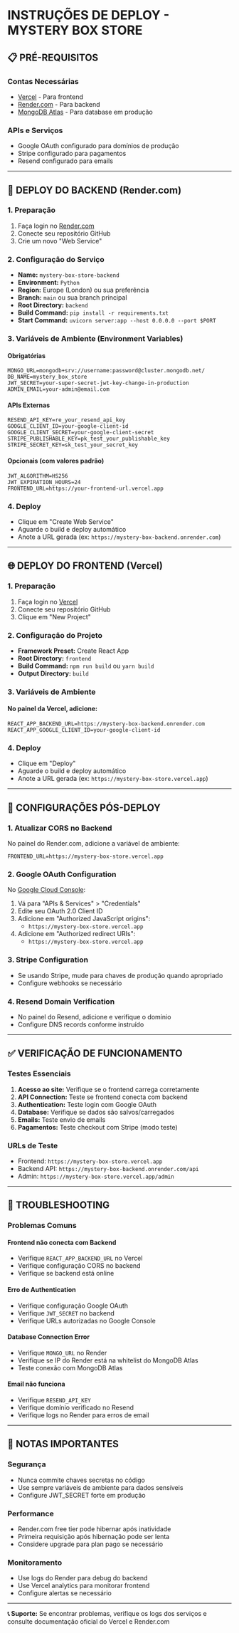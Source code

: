 # INSTRUÇÕES DE DEPLOY - MYSTERY BOX STORE

## 📋 PRÉ-REQUISITOS

### Contas Necessárias
- [Vercel](https://vercel.com) - Para frontend
- [Render.com](https://render.com) - Para backend
- [MongoDB Atlas](https://cloud.mongodb.com) - Para database em produção

### APIs e Serviços
- Google OAuth configurado para domínios de produção
- Stripe configurado para pagamentos
- Resend configurado para emails

---

## 🚀 DEPLOY DO BACKEND (Render.com)

### 1. Preparação
1. Faça login no [Render.com](https://render.com)
2. Conecte seu repositório GitHub
3. Crie um novo "Web Service"

### 2. Configuração do Serviço
- **Name:** `mystery-box-store-backend`
- **Environment:** `Python`
- **Region:** Europe (London) ou sua preferência
- **Branch:** `main` ou sua branch principal
- **Root Directory:** `backend`
- **Build Command:** `pip install -r requirements.txt`
- **Start Command:** `uvicorn server:app --host 0.0.0.0 --port $PORT`

### 3. Variáveis de Ambiente (Environment Variables)

#### Obrigatórias
```
MONGO_URL=mongodb+srv://username:password@cluster.mongodb.net/
DB_NAME=mystery_box_store
JWT_SECRET=your-super-secret-jwt-key-change-in-production
ADMIN_EMAIL=your-admin@email.com
```

#### APIs Externas
```
RESEND_API_KEY=re_your_resend_api_key
GOOGLE_CLIENT_ID=your-google-client-id
GOOGLE_CLIENT_SECRET=your-google-client-secret
STRIPE_PUBLISHABLE_KEY=pk_test_your_publishable_key
STRIPE_SECRET_KEY=sk_test_your_secret_key
```

#### Opcionais (com valores padrão)
```
JWT_ALGORITHM=HS256
JWT_EXPIRATION_HOURS=24
FRONTEND_URL=https://your-frontend-url.vercel.app
```

### 4. Deploy
- Clique em "Create Web Service"
- Aguarde o build e deploy automático
- Anote a URL gerada (ex: `https://mystery-box-backend.onrender.com`)

---

## 🌐 DEPLOY DO FRONTEND (Vercel)

### 1. Preparação
1. Faça login no [Vercel](https://vercel.com)
2. Conecte seu repositório GitHub
3. Clique em "New Project"

### 2. Configuração do Projeto
- **Framework Preset:** Create React App
- **Root Directory:** `frontend`
- **Build Command:** `npm run build` ou `yarn build`
- **Output Directory:** `build`

### 3. Variáveis de Ambiente

#### No painel da Vercel, adicione:
```
REACT_APP_BACKEND_URL=https://mystery-box-backend.onrender.com
REACT_APP_GOOGLE_CLIENT_ID=your-google-client-id
```

### 4. Deploy
- Clique em "Deploy"
- Aguarde o build e deploy automático
- Anote a URL gerada (ex: `https://mystery-box-store.vercel.app`)

---

## 🔧 CONFIGURAÇÕES PÓS-DEPLOY

### 1. Atualizar CORS no Backend
No painel do Render.com, adicione a variável de ambiente:
```
FRONTEND_URL=https://mystery-box-store.vercel.app
```

### 2. Google OAuth Configuration
No [Google Cloud Console](https://console.cloud.google.com):
1. Vá para "APIs & Services" > "Credentials"
2. Edite seu OAuth 2.0 Client ID
3. Adicione em "Authorized JavaScript origins":
   - `https://mystery-box-store.vercel.app`
4. Adicione em "Authorized redirect URIs":
   - `https://mystery-box-store.vercel.app`

### 3. Stripe Configuration
- Se usando Stripe, mude para chaves de produção quando apropriado
- Configure webhooks se necessário

### 4. Resend Domain Verification
- No painel do Resend, adicione e verifique o domínio
- Configure DNS records conforme instruído

---

## ✅ VERIFICAÇÃO DE FUNCIONAMENTO

### Testes Essenciais
1. **Acesso ao site:** Verifique se o frontend carrega corretamente
2. **API Connection:** Teste se frontend conecta com backend
3. **Authentication:** Teste login com Google OAuth
4. **Database:** Verifique se dados são salvos/carregados
5. **Emails:** Teste envio de emails
6. **Pagamentos:** Teste checkout com Stripe (modo teste)

### URLs de Teste
- Frontend: `https://mystery-box-store.vercel.app`
- Backend API: `https://mystery-box-backend.onrender.com/api`
- Admin: `https://mystery-box-store.vercel.app/admin`

---

## 🐛 TROUBLESHOOTING

### Problemas Comuns

#### Frontend não conecta com Backend
- Verifique `REACT_APP_BACKEND_URL` no Vercel
- Verifique configuração CORS no backend
- Verifique se backend está online

#### Erro de Authentication
- Verifique configuração Google OAuth
- Verifique `JWT_SECRET` no backend
- Verifique URLs autorizadas no Google Console

#### Database Connection Error
- Verifique `MONGO_URL` no Render
- Verifique se IP do Render está na whitelist do MongoDB Atlas
- Teste conexão com MongoDB Atlas

#### Email não funciona
- Verifique `RESEND_API_KEY`
- Verifique domínio verificado no Resend
- Verifique logs no Render para erros de email

---

## 📝 NOTAS IMPORTANTES

### Segurança
- Nunca commite chaves secretas no código
- Use sempre variáveis de ambiente para dados sensíveis
- Configure JWT_SECRET forte em produção

### Performance
- Render.com free tier pode hibernar após inatividade
- Primeira requisição após hibernação pode ser lenta
- Considere upgrade para plan pago se necessário

### Monitoramento
- Use logs do Render para debug do backend
- Use Vercel analytics para monitorar frontend
- Configure alertas se necessário

---

**📞 Suporte:** Se encontrar problemas, verifique os logs dos serviços e consulte documentação oficial do Vercel e Render.com